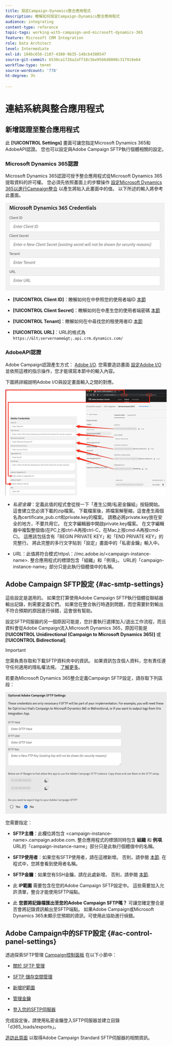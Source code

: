 ```yaml
---
title: 設定Campaign-Dynamics整合應用程式
description: 瞭解如何設定Campaign-Dynamics整合應用程式
audience: integrating
content-type: reference
topic-tags: working-with-campaign-and-microsoft-dynamics-365
feature: Microsoft CRM Integration
role: Data Architect
level: Intermediate
exl-id: 184bc656-2107-4380-9b35-148cb4380547
source-git-commit: 6530ca1726a2aff18c5be9566d8008c317918e64
workflow-type: tm+mt
source-wordcount: '778'
ht-degree: 3%

---
```


# 連結系統與整合應用程式

## 新增認證至整合應用程式

此 **[!UICONTROL Settings]** 畫面可讓您指定Microsoft Dynamics 365和AdobeAPI認證。 您也可以設定與Adobe Campaign SFTP執行個體相關的設定。

### Microsoft Dynamics 365認證

Microsoft Dynamics 365認證可授予整合應用程式從Microsoft Dynamics 365提取資料的許可權。  您必須先依照畫面上的步驟操作 [設定Microsoft Dynamics 365以進行Campaign整合](../../integrating/using/d365-acs-configure-d365.md) 以產生將貼入此畫面中的值。 以下所述的輸入將參考此畫面。

![](assets/do-not-localize/d365-to-acs-ui-page-workflows-settings-d365.png)

* **[!UICONTROL Client ID]**：瞭解如何在中參照您的使用者端ID [本節](../../integrating/using/d365-acs-configure-d365.md#register-a-new-app)

* **[!UICONTROL Client Secret]**：瞭解如何在中產生您的使用者端密碼 [本節](../../integrating/using/d365-acs-configure-d365.md#generate-a-client-secret)

* **[!UICONTROL Tenant]**：瞭解如何在中尋找您的租使用者ID [本節](../../integrating/using/d365-acs-configure-d365.md#get-the-tenant-id)

* **[!UICONTROL URL]**：URL的格式為 `https://&lt;servername&gt;.api.crm.dynamics.com/`

### AdobeAPI認證

Adobe Campaign認證產生方式： [Adobe I/O](https://www.adobe.io/). 您需要造訪畫面 [設定Adobe I/O](../../integrating/using/d365-acs-configure-adobe-io.md) 並依照這裡的指示操作，您才能填寫本節中的輸入內容。

下圖將詳細說明Adobe I/O與設定畫面輸入之間的對應。

![](assets/do-not-localize/d365-to-acs-ui-page-workflows-settings-adobeio.png)

* *私密金鑰*：定義此值的程式會從按一下「產生公開/私密金鑰組」按鈕開始。 這會建立您必須下載的zip檔案。 下載檔案後，將檔案解壓縮，這會產生兩個名為certificate_pub.crt和private.key的檔案。 請務必將private.key放在安全的地方，不要共用它。 在文字編輯器中開啟private.key檔案。 在文字編輯器中複製整個值(在PC上按ctrl-A再按ctrl-C，在Mac上按cmd-A再按cmd-C)。 這應該包括含有「BEGIN PRIVATE KEY」和「END PRIVATE KEY」的完整行。 將此完整的多行文字貼到「設定」畫面中的「私密金鑰」輸入中。

* *URL*：此值將符合模式https\：//mc.adobe.io/&lt;campaign-instance-name>. 整合應用程式的標頭包含「組織」和「例項」。 URL的「campaign-instance-name」部分只是此執行個體值中的名稱。

## Adobe Campaign SFTP設定 {#ac-smtp-settings}

這些設定是選用的。 如果您打算使用Adobe Campaign SFTP執行個體從聯結器輸出記錄，則需要定義它們。 如果您在整合執行時遇到問題，而您需要針對輸出不符合預期的原因進行偵錯，這會很有幫助。

設定SFTP伺服器的另一個原因可能是，您計畫執行選擇加入/退出工作流程，而且資料會從Adobe Campaign流入Microsoft Dynamics 365，原因可能是 **[!UICONTROL Unidirectional (Campaign to Microsoft Dynamics 365)]** 或 **[!UICONTROL Bidirectional]**.

>[!IMPORTANT]
>
>您需負責存取和下載SFTP資料夾中的資訊。 如果資訊包含個人資料，您有責任遵守任何適用的隱私權法規。 [了解更多](../../integrating/using/d365-acs-notices-and-recommendations.md#acs-msdyn-manage-privacy)。

若要為Microsoft Dynamics 365整合定義Campaign SFTP設定，請存取下列區段：

![](assets/do-not-localize/d365-to-acs-ui-page-workflows-settings-sftp.png)

您需要指定：

* **SFTP主機**：此欄位將包含 &lt;campaign-instance-name>.campaign.adobe.com. 整合應用程式的標頭同時包含 **組織** 和 **例項**. URL的「campaign-instance-name」部分只是此執行個體值中的名稱。

* **SFTP使用者**：如果您有SFTP使用者，請在這裡新增。 否則，請參閱 [本節](#ac-control-panel-settings). 在程式中，您將會看到使用者名稱。

* **SFTP金鑰**：如果您有SSH金鑰，請在此處新增。 否則，請參閱 [本節](#ac-control-panel-settings).

* 此 **IP範圍** 需要包含在您的Adobe Campaign SFTP設定中。 這些需要加入允許清單，整合才能使用SFTP端點。

* 此 **您要將記錄檔匯出至您的Adobe Campaign SFTP嗎？** 可讓您確定整合是否會將記錄資訊輸出至SFTP端點。 如果Adobe Campaign或Microsoft Dynamics 365未顯示您預期的資訊，可使用此協助進行偵錯。

## Adobe Campaign中的SFTP設定 {#ac-control-panel-settings}

透過探索SFTP管理 [Campaign控制面板](https://experienceleague.adobe.com/docs/control-panel/using/control-panel-home.html?lang=zh-Hant) 在以下小節中：

* [關於 SFTP 管理](https://experienceleague.adobe.com/docs/control-panel/using/sftp-management/about-sftp-management.html#sftp-management)

* [SFTP 儲存空間管理](https://experienceleague.adobe.com/docs/control-panel/using/sftp-management/key-management.html#installing-ssh-key)

* [新增IP範圍](https://experienceleague.adobe.com/docs/control-panel/using/sftp-management/ip-range-allow-listing.html#sftp-management)

* [管理金鑰](https://experienceleague.adobe.com/docs/control-panel/using/sftp-management/key-management.html#sftp-management)

* [登入您的SFTP伺服器](https://experienceleague.adobe.com/docs/control-panel/using/sftp-management/logging-into-sftp-server.html#sftp-management)

完成設定後，請使用私密金鑰登入SFTP伺服器並建立目錄「d365_loads/exports」。

[造訪此頁面](https://experienceleague.adobe.com/docs/campaign-standard-learn/control-panel/sftp-management/monitoring-server-capacity.html?lang=zh-Hant) 以取得Adobe Campaign Standard SFTP伺服器的相關資訊。
